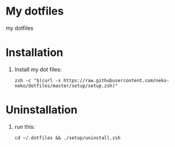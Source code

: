 # My dotfiles
my dotfiles

# Installation
1. Install my dot files:  
    ```
    zsh -c "$(curl -s https://raw.githubusercontent.com/neko-neko/dotfiles/master/setup/setup.zsh)"
    ```

# Uninstallation
1. run this:  
    ```
    cd ~/.dotfiles && ./setup/uninstall.zsh
    ```
